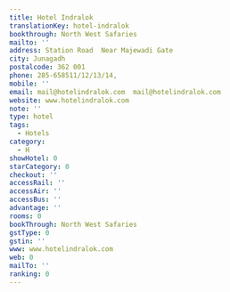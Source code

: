```yaml
---
title: Hotel Indralok
translationKey: hotel-indralok
bookthrough: North West Safaries
mailto: ''
address: Station Road  Near Majewadi Gate
city: Junagadh
postalcode: 362 001
phone: 285-658511/12/13/14,
mobile: ''
email: mail@hotelindralok.com  mail@hotelindralok.com
website: www.hotelindralok.com
note: ''
type: hotel
tags:
  - Hotels
category:
  - H
showHotel: 0
starCategory: 0
checkout: ''
accessRail: ''
accessAir: ''
accessBus: ''
advantage: ''
rooms: 0
bookThrough: North West Safaries
gstType: 0
gstin: ''
www: www.hotelindralok.com
web: 0
mailTo: ''
ranking: 0
---
```







